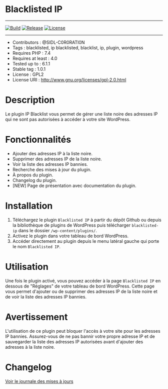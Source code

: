 # Blacklisted IP

***
[![Build](https://img.shields.io/github/package-json/v/SIDL-C0R0RATI0N/BLACKLISTED_IP?style=social)](https://github.com/SIDL-C0R0RATI0N/BLACKLISTED_IP) [![Release](https://img.shields.io/github/v/release/SIDL-C0R0RATI0N/BLACKLISTED_IP?include_prereleases&sort=date&style=social)](https://github.com/SIDL-C0R0RATI0N/BLACKLISTED_IP/releases) [![License](https://img.shields.io/github/license/SIDL-C0R0RATI0N/BLACKLISTED_IP?style=social)](LICENSE.md)
***

- Contributors : @SIDL-C0R0RATI0N
- Tags : blacklisted, ip blacklisted, blacklist, ip, plugin, wordpress
- Requires PHP : 7.4
- Requires at least : 4.0
- Tested up to : 6.1.1
- Stable tag : 1.0.1
- License : GPL2
- License URI : http://www.gnu.org/licenses/gpl-2.0.html

# Description

Le plugin IP Blacklist vous permet de gérer une liste noire des adresses IP qui ne sont pas autorisées à accéder à votre site WordPress.

# Fonctionnalités

* Ajouter des adresses IP à la liste noire.
* Supprimer des adresses IP de la liste noire.
* Voir la liste des adresses IP bannies.
* Recherche des mises à jour du plugin.
* À propos du plugin.
* Changelog du plugin.
* [NEW] Page de présentation avec documentation du plugin.

# Installation

1. Téléchargez le plugin `Blacklisted IP` à partir du dépôt Github ou depuis la bibliothèque de plugins de WordPress puis télécharger
`blacklisted-ip` dans le dossier `/wp-content/plugins/`.
2. Activez le plugin dans votre tableau de bord WordPress.
3. Accéder directement au plugin depuis le menu latéral gauche qui porte le nom `Blacklisted IP`.

# Utilisation

Une fois le plugin activé, vous pouvez accéder à la page `Blacklisted IP` en dessous de "Réglages" de votre tableau de bord WordPress. 
Cette page vous permet d'ajouter ou de supprimer des adresses IP de la liste noire et de voir la liste des adresses IP bannies.

# Avertissement 

L'utilisation de ce plugin peut bloquer l'accès à votre site pour les adresses IP bannies. 
Assurez-vous de ne pas bannir votre propre adresse IP et de sauvegarder la liste des adresses IP autorisées avant d'ajouter des adresses à la liste noire.

# Changelog

<a href="https://github.com/SIDL-C0R0RATI0N/BLACKLISTED_IP/blob/main/CHANGELOG.md"> Voir le journale des mises à jours</a>
